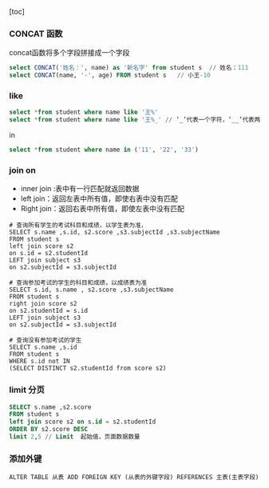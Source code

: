 [toc]

### CONCAT 函数

concat函数将多个字段拼接成一个字段

```sql
select CONCAT('姓名：', name) as '新名字' from student s  // 姓名：111
select CONCAT(name, '-', age) FROM student s   // 小王-10
```



### like

```sql
select *from student where name like '王%'
select *from student where name like '王%_' // ‘_’代表一个字符，‘__’代表两个字符
```



in

```sql
select *from student where name in ('11', '22', '33')
```



### join on

* inner join :表中有一行匹配就返回数据
* left join：返回左表中所有值，即使右表中没有匹配
* Right join：返回右表中所有值，即使左表中没有匹配

```
# 查询所有学生的考试科目和成绩，以学生表为准，
SELECT s.name ,s.id, s2.score ,s3.subjectId ,s3.subjectName 
FROM student s
left join score s2 
on s.id = s2.studentId 
LEFT join subject s3 
on s2.subjectId = s3.subjectId 

# 查询参加考试的学生的科目和成绩，以成绩表为准
SELECT s.id, s.name , s2.score ,s3.subjectName 
FROM student s
right join score s2 
on s2.studentId = s.id 
LEFT join subject s3 
on s2.subjectId = s3.subjectId 

# 查询没有参加考试的学生
SELECT s.name ,s.id
FROM student s 
WHERE s.id not IN 
(SELECT DISTINCT s2.studentId from score s2) 
```



### limit 分页

```sql
SELECT s.name ,s2.score 
FROM student s 
left join score s2 on s.id = s2.studentId 
ORDER BY s2.score DESC 
limit 2,5 // Limit  起始值，页面数据数量
```



### 添加外键

```
ALTER TABLE 从表 ADD FOREIGN KEY (从表的外键字段) REFERENCES 主表(主表字段)
```

